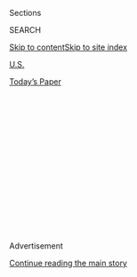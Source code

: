 <div id="app">

<div>

<div>

<div>

<div class="NYTAppHideMasthead css-1q2w90k e1suatyy0">

<div class="section css-ui9rw0 e1suatyy2">

<div class="css-eph4ug er09x8g0">

<div class="css-6n7j50">

</div>

<span class="css-1dv1kvn">Sections</span>

<div class="css-10488qs">

<span class="css-1dv1kvn">SEARCH</span>

</div>

[Skip to content](#site-content)[Skip to site
index](#site-index)

</div>

<div id="masthead-section-label" class="css-1wr3we4 eaxe0e00">

[U.S.](https://www.nytimes3xbfgragh.onion/section/us)

</div>

<div class="css-10698na e1huz5gh0">

</div>

</div>

<div id="masthead-bar-one" class="section hasLinks css-15hmgas e1csuq9d3">

<div class="css-uqyvli e1csuq9d0">

</div>

<div class="css-1uqjmks e1csuq9d1">

</div>

<div class="css-9e9ivx">

[](https://myaccount.nytimes3xbfgragh.onion/auth/login?response_type=cookie&client_id=vi)

</div>

<div class="css-1bvtpon e1csuq9d2">

[Today’s
Paper](https://www.nytimes3xbfgragh.onion/section/todayspaper)

</div>

</div>

</div>

</div>

<div data-aria-hidden="false">

<div id="site-content" data-role="main">

<div>

<div class="css-1aor85t" style="opacity:0.000000001;z-index:-1;visibility:hidden">

<div class="css-1hqnpie">

<div class="css-epjblv">

<span class="css-17xtcya">[U.S.](/section/us)</span><span class="css-x15j1o">|</span><span class="css-fwqvlz">A
Court Said Au Pairs Deserve Minimum Wage. Some Families Are
Protesting.</span>

</div>

<div class="css-k008qs">

<div class="css-1iwv8en">

<span class="css-18z7m18"></span>

<div>

</div>

</div>

<span class="css-1n6z4y">https://nyti.ms/37Kf8ZG</span>

<div class="css-1705lsu">

<div class="css-4xjgmj">

<div class="css-4skfbu" data-role="toolbar" data-aria-label="Social Media Share buttons, Save button, and Comments Panel with current comment count" data-testid="share-tools">

  - 
  - 
  - 
  - 
    
    <div class="css-6n7j50">
    
    </div>

  - 
  - 

</div>

</div>

</div>

</div>

</div>

</div>

<div id="NYT_TOP_BANNER_REGION" class="css-13pd83m">

</div>

<div id="top-wrapper" class="css-1sy8kpn">

<div id="top-slug" class="css-l9onyx">

Advertisement

</div>

[Continue reading the main
story](#after-top)

<div class="ad top-wrapper" style="text-align:center;height:100%;display:block;min-height:250px">

<div id="top" class="place-ad" data-position="top" data-size-key="top">

</div>

</div>

<div id="after-top">

</div>

</div>

<div>

<div id="sponsor-wrapper" class="css-1hyfx7x">

<div id="sponsor-slug" class="css-19vbshk">

Supported by

</div>

[Continue reading the main
story](#after-sponsor)

<div id="sponsor" class="ad sponsor-wrapper" style="text-align:center;height:100%;display:block">

</div>

<div id="after-sponsor">

</div>

</div>

<div class="css-186x18t">

</div>

<div class="css-1vkm6nb ehdk2mb0">

# A Court Said Au Pairs Deserve Minimum Wage. Some Families Are Protesting.

</div>

A court found that au pairs were entitled to rights of domestic workers
in Massachusetts. Families said they did not know how they would pay.
Some au pairs were elated.

<div class="css-79elbk" data-testid="photoviewer-wrapper">

<div class="css-z3e15g" data-testid="photoviewer-wrapper-hidden">

</div>

<div class="css-1a48zt4 ehw59r15" data-testid="photoviewer-children">

![<span class="css-16f3y1r e13ogyst0" data-aria-hidden="true">Some
families in Massachusetts planned to lobby for new state legislation
after a recent court ruling that au pairs should be treated as employees
entitled to minimum
wage.</span><span class="css-cnj6d5 e1z0qqy90" itemprop="copyrightHolder"><span class="css-1ly73wi e1tej78p0">Credit...</span><span><span>Elise
Amendola/Associated
Press</span></span></span>](https://static01.graylady3jvrrxbe.onion/images/2020/01/07/us/07AUPAIR-statehouse/merlin_151822158_4b1e499f-01f1-43bd-a3c8-9fda9fde517f-articleLarge.jpg?quality=75&auto=webp&disable=upscale)

</div>

</div>

<div class="css-18e8msd">

<div class="css-vp77d3 epjyd6m0">

<div class="css-hus3qt ey68jwv0" data-aria-hidden="true">

[![Kate
Taylor](https://static01.graylady3jvrrxbe.onion/images/2018/02/20/multimedia/author-kate-taylor/author-kate-taylor-thumbLarge.jpg
"Kate Taylor")](https://www.nytimes3xbfgragh.onion/by/kate-taylor)

</div>

<div class="css-1baulvz">

By [<span class="css-1baulvz last-byline" itemprop="name">Kate
Taylor</span>](https://www.nytimes3xbfgragh.onion/by/kate-taylor)

</div>

</div>

  - 
    
    <div class="css-ld3wwf e16638kd2">
    
    Jan. 8,
    2020
    
    </div>

  - 
    
    <div class="css-4xjgmj">
    
    <div class="css-d8bdto" data-role="toolbar" data-aria-label="Social Media Share buttons, Save button, and Comments Panel with current comment count" data-testid="share-tools">
    
      - 
      - 
      - 
      - 
        
        <div class="css-6n7j50">
        
        </div>
    
      - 
      - 
    
    </div>
    
    </div>

</div>

</div>

<div class="section meteredContent css-1r7ky0e" name="articleBody" itemprop="articleBody">

<div class="css-1fanzo5 StoryBodyCompanionColumn">

<div class="css-53u6y8">

CAMBRIDGE, Mass. — When Stephanie Mayberg, a physician assistant,
learned that a court ruling meant her child care costs were about to
increase by 250 percent, she was stunned. The recent federal court
decision, that au pairs were entitled to the rights of domestic workers
in Massachusetts, including being paid a minimum wage, left Ms. Mayberg,
of Southborough, wondering how she and her husband could afford to keep
their au pair from Colombia for a second year.

But Claudia Villamizar was elated when she heard of the ruling. Ms.
Villamizar, who had once been an au pair in Massachusetts from Colombia,
recalled being miserable when a family required her to work 65 hours a
week — far more than the 45 hours allowed under the federal au pair
program. She said the family had kicked her out of the house when she
complained.

“Being an au pair was the worst experience I ever had in my 38 years of
my life,” Ms. Villamizar said.

Of the legal finding that au pairs — young people from other countries
who come to the United States to live with families and care for their
children — were entitled to a minimum wage and protected by
Massachusetts’s [Domestic Workers Bill of
Rights](https://malegislature.gov/Laws/SessionLaws/Acts/2014/Chapter148),
passed in 2014, she added, “I’m a big supporter because au pairs are
unprotected.”

</div>

</div>

<div class="css-1fanzo5 StoryBodyCompanionColumn">

<div class="css-53u6y8">

The ruling in December by the United States Court of Appeals for the
First Circuit affirmed a lower-court decision dismissing a lawsuit by an
au pair agency against the Massachusetts attorney general. The lawsuit
sought to prevent the attorney general from applying the Domestic
Workers Bill of Rights to au pairs.

Under a federal program administered by the State Department, au pairs
are paid a stipend of roughly $195 per week, in addition to receiving
room and board. Host families also must pay up to $500 a year toward an
au pair’s academic work.

</div>

</div>

<div>

</div>

<div class="css-1fanzo5 StoryBodyCompanionColumn">

<div class="css-53u6y8">

In Massachusetts, the decision has thrown families who host au pairs
into chaos as they sort through their new responsibilities as employers,
and cope with significantly increased child care costs.

They rallied at the Massachusetts State House on Wednesday to urge
lawmakers to pass bills that would mitigate the effects of the decision.

</div>

</div>

<div class="css-1fanzo5 StoryBodyCompanionColumn">

<div class="css-53u6y8">

The First Circuit decision appears likely to have an impact beyond
Massachusetts, in other states that, without explicitly exempting au
pairs, offer protections to domestic workers greater than those of the
federal au pair regulations. The ruling is binding in the First Circuit,
which, in addition to Massachusetts, includes Maine, New Hampshire,
Rhode Island and Puerto Rico.

The minimum wage in Massachusetts, $12.75 per hour, means that families
who employ au pairs will now have to pay them roughly $528 a week for 45
hours of work, when factoring in overtime and a $77 deduction for room
and board. The lawsuit, which was brought in 2016, had been working its
way through the courts for several years, but it appeared that many au
pair agencies had not warned host families about the pending case or the
possibility that the domestic workers rules might apply.

Among the proposals that parents’ groups are urging lawmakers to
consider, one bill would allow families to deduct up to 40 percent of
the weekly wages that they paid au pairs to cover lodging and food.
Parents also were hoping legislators would agree to delay until July
when the domestic workers rules would apply.

Several parents said the ruling fundamentally misconstrued the nature of
the au pair program, which was designed as a cultural exchange, allowing
young people to pursue their education while experiencing everyday life
in an American family. Au pair means “on par” in French, and the State
Department’s online information about the program says au pairs should
be included “whenever possible in family meals, outings, holidays and
other events.” Several parents said they considered current or former au
pairs to be members of their family.

And [in a brief filed with the
court](https://www.state.gov/wp-content/uploads/2019/10/Brief-in-response-to-court%E2%80%99s-request-in-Capron-v.-Massachusetts.pdf),
the federal government argued against applying the Massachusetts law to
au pairs.

“State and local regulations have the potential to severely undermine
the au pair program, particularly if increased costs or record-keeping
burdens discourage participation by host families,” the brief said,
describing the program as “a valuable tool of U.S. foreign policy.”

But some former au pairs disagreed with the parents and the view of the
federal government. Thaty Oliveira, 35, who is from Brazil, was an au
pair in Massachusetts in 2003. While she said she had a great experience
with the family, and worked at most 30 hours a week, she said that was
not the norm among her fellow au pairs, many of whom spent too many
hours doing child care to get a rich exposure to American culture. Even
in her case, she said, she considers the child care she performed to
have been real work, deserving of a minimum wage.

</div>

</div>

<div class="css-1fanzo5 StoryBodyCompanionColumn">

<div class="css-53u6y8">

“We’re not asking for a lot,” she said. “It’s really just minimum
rights.”

Monique Tu Nguyen, the executive director of the Matahari Women Workers’
Center in Boston, which organizes women in low-wage jobs, such as house
cleaners, nannies and adult caregivers, said the shock and frustration
that families were experiencing were largely because au pair agencies
did not adequately inform them about the looming issue.

She said her organization would push for legislation that would resolve
concerns families had about being sued for back pay.

“We want to be given a chance for everyone to see that there’s a third
solution beyond what everyone is presenting at the moment,” Ms. Nguyen
said.

Massachusetts is the fifth-most popular destination for au pairs, with
1,530 new au pairs arriving in 2018, [according to data from the State
Department](https://j1visa.state.gov/wp-content/uploads/2019/03/Au-Pair-Flyer-2018-web.pdf),
which administers the program.

</div>

</div>

<div>

</div>

</div>

<div>

</div>

<div>

</div>

<div>

</div>

<div>

<div id="bottom-wrapper" class="css-1ede5it">

<div id="bottom-slug" class="css-l9onyx">

Advertisement

</div>

[Continue reading the main
story](#after-bottom)

<div id="bottom" class="ad bottom-wrapper" style="text-align:center;height:100%;display:block;min-height:90px">

</div>

<div id="after-bottom">

</div>

</div>

</div>

</div>

</div>

## Site Index

<div>

</div>

## Site Information Navigation

  - [© <span>2020</span> <span>The New York Times
    Company</span>](https://help.nytimes3xbfgragh.onion/hc/en-us/articles/115014792127-Copyright-notice)

<!-- end list -->

  - [NYTCo](https://www.nytco.com/)
  - [Contact
    Us](https://help.nytimes3xbfgragh.onion/hc/en-us/articles/115015385887-Contact-Us)
  - [Work with us](https://www.nytco.com/careers/)
  - [Advertise](https://nytmediakit.com/)
  - [T Brand Studio](http://www.tbrandstudio.com/)
  - [Your Ad
    Choices](https://www.nytimes3xbfgragh.onion/privacy/cookie-policy#how-do-i-manage-trackers)
  - [Privacy](https://www.nytimes3xbfgragh.onion/privacy)
  - [Terms of
    Service](https://help.nytimes3xbfgragh.onion/hc/en-us/articles/115014893428-Terms-of-service)
  - [Terms of
    Sale](https://help.nytimes3xbfgragh.onion/hc/en-us/articles/115014893968-Terms-of-sale)
  - [Site
    Map](https://spiderbites.nytimes3xbfgragh.onion)
  - [Help](https://help.nytimes3xbfgragh.onion/hc/en-us)
  - [Subscriptions](https://www.nytimes3xbfgragh.onion/subscription?campaignId=37WXW)

</div>

</div>

</div>

</div>
